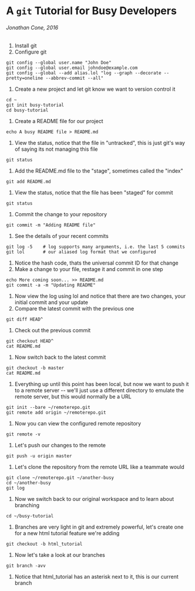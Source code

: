 # A `git` Tutorial for Busy Developers

###### Jonathan Cone, 2016 

1. Install git
2. Configure git 

  ```
  git config --global user.name "John Doe"
  git config --global user.email johndoe@example.com
  git config --global --add alias.lol "log --graph --decorate --pretty=oneline --abbrev-commit --all"
  ```
1. Create a new project and let git know we want to version control it
  
  ````    
  cd ~
  git init busy-tutorial
  cd busy-tutorial
  ````
1. Create a README file for our project

  ```
  echo A busy README file > README.md
  ```
1. View the status, notice that the file in "untracked", this is just git's way of saying its not managing this file
  
  ```
  git status
  ```
1. Add the README.md file to the "stage", sometimes called the "index"

  ```
  git add README.md
  ```
1. View the status, notice that the file has been "staged" for commit
  
  ```
  git status
  ```
1. Commit the change to your repository
  
  ```
  git commit -m "Adding README file"
  ```
1. See the details of your recent commits
  
  ```    
  git log -5    # log supports many arguments, i.e. the last 5 commits
  git lol       # our aliased log format that we configured
  ```
1. Notice the hash code, thats the universal commit ID for that change
1. Make a change to your file, restage it and commit in one step

  ```
  echo More coming soon... >> README.md
  git commit -a -m "Updating README"
  ```
1. Now view the log using lol and notice that there are two changes, your initial commit and your update
1. Compare the latest commit with the previous one
  
  ```
  git diff HEAD^
  ```
1. Check out the previous commit
  
  ```
  git checkout HEAD^
  cat README.md
  ```
1. Now switch back to the latest commit
  
  ```
  git checkout -b master
  cat README.md
  ```
1. Everything up until this point has been local, but now we want to push it to a remote server -- we'll just use a different directory to emulate the remote server, but this would normally be a URL
  
  ```
  git init --bare ~/remoterepo.git
  git remote add origin ~/remoterepo.git
  ```
1. Now you can view the configured remote repository
  
  ```
  git remote -v
  ```
1. Let's push our changes to the remote

  ```
  git push -u origin master
  ```
1. Let's clone the repository from the remote URL like a teammate would

  ```
  git clone ~/remoterepo.git ~/another-busy
  cd ~/another-busy
  git log
  ```
1. Now we switch back to our original workspace and to learn about branching

  ```
  cd ~/busy-tutorial
  ```
1. Branches are very light in git and extremely powerful, let's create one for a new html tutorial feature we're adding

  ```
  git checkout -b html_tutorial
  ```
1. Now let's take a look at our branches

  ```
  git branch -avv
  ```
1. Notice that html_tutorial has an asterisk next to it, this is our current branch
